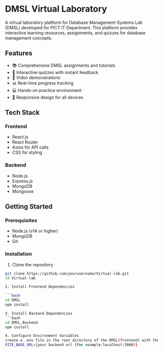 # DMSL Virtual Laboratory

A virtual laboratory platform for Database Management Systems Lab (DMSL) developed for PICT IT Department. This platform provides interactive learning resources, assignments, and quizzes for database management concepts.

## Features

-   📚 Comprehensive DMSL assignments and tutorials
-   📝 Interactive quizzes with instant feedback
-   🎥 Video demonstrations
-   📊 Real-time progress tracking
-   💻 Hands-on practice environment
-   📱 Responsive design for all devices

## Tech Stack

### Frontend

-   React.js
-   React Router
-   Axios for API calls
-   CSS for styling

### Backend

-   Node.js
-   Express.js
-   MongoDB
-   Mongoose

## Getting Started

### Prerequisites

-   Node.js (v14 or higher)
-   MongoDB
-   Git

### Installation

1. Clone the repository

````bash
git clone https://github.com/yourusername/Virtual-lab.git
cd Virtual-lab

2. Install Frontend Dependencies

```bash
cd DMSL
npm install

3. Install Backend Dependencies
```bash
cd DMSL_Backend
npm install

4. Configure Environment Variables
create a .env file in the root directory of the DMSL(frontend) with the following variables:
VITE_BASE_URL={your backend url (for example:localhost:5000)}
````
